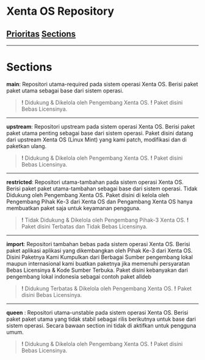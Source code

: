 # Xenta OS Repository
## [Prioritas](doc/prioritas.md) [Sections](doc/sections.md)
---
# Sections
**main**: 
Repositori utama-required pada sistem operasi Xenta OS. 
Berisi paket paket utama sebagai base dari sistem operasi. 
> **!** Didukung & Dikelola oleh Pengembang Xenta OS. 
> **!** Paket disini Bebas Licensinya. 
---
**upstream**: 
Repositori upstream pada sistem operasi Xenta OS. 
Berisi paket paket utama penting sebagai base dari sistem operasi. 
Paket disini datang dari upstream Xenta OS (Linux Mint) yang kami patch, 
modifikasi dan di paketkan ulang. 
> **!** Didukung & Dikelola oleh Pengembang Xenta OS. 
> **!** Paket disini Bebas Licensinya. 
---
**restricted**: 
Repositori utama-tambahan pada sistem operasi Xenta OS. 
Berisi paket paket utama-tambahan sebagai base dari sistem operasi. 
Tidak Didukung oleh Pengembang Xenta OS. Paket disini di kelola oleh 
Pengembang Pihak Ke-3 dari Xenta OS dan Pengambang Xenta OS hanya 
membuatkan paket saja untuk keyamanan pengguna. 
> **!** Tidak Didukung & Dikelola oleh Pengembang Pihak-3 Xenta OS. 
> **!** Paket disini Terbatas dan Tidak Bebas Licensinya. 
---
**import**:
Repositori tambahan bebas pada sistem operasi Xenta OS. 
Berisi paket aplikasi aplikasi yang dikembangkan oleh Pihak Ke-3 dari Xenta OS. 
Disini Paketnya Kami Kumpulkan dari Berbagai Sumber pengembang lokal maupun 
internasional kami buatkan paketnya jika memenuhi persyaratan Bebas Licensinya 
& Kode Sumber Terbuka. Paket disini kebanyakan dari pengembang lokal indonesia 
sebagai contoh paket alldeb 
> **!** Didukung Terbatas & Dikelola oleh Pengembang Xenta OS. 
> **!** Paket disini Bebas Licensinya. 
---
**queen** : 
Repositori utama-unstable pada sistem operasi Xenta OS. 
Berisi paket paket utama yang tidak stabil sebagai rilis 
berikutnya untuk base dari sistem operasi. 
Secara bawaan section ini tidak di aktifkan untuk pengguna umum.
> **!** Didukung & Dikelola oleh Pengembang Xenta OS. 
> **!** Paket disini Bebas Licensinya. 
